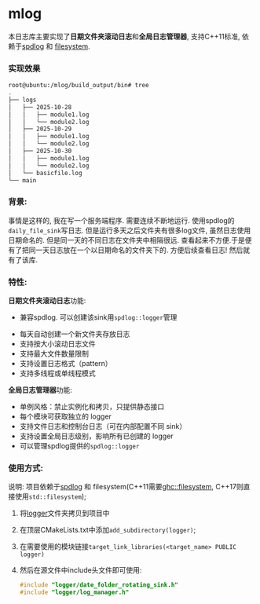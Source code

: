 # mlog

本日志库主要实现了**日期文件夹滚动日志**和**全局日志管理器**, 支持C++11标准, 依赖于[spdlog](https://github.com/gabime/spdlog) 和 [filesystem](https://github.com/gulrak/filesystem).

### 实现效果

```bash
root@ubuntu:/mlog/build_output/bin# tree
.
├── logs
│   ├── 2025-10-28
│   │   ├── module1.log
│   │   └── module2.log
│   ├── 2025-10-29
│   │   ├── module1.log
│   │   └── module2.log
│   ├── 2025-10-30
│   │   ├── module1.log
│   │   └── module2.log
│   └── basicfile.log
└── main
```

### 背景:

​事情是这样的, 我在写一个服务端程序. 需要连续不断地运行. 使用spdlog的`daily_file_sink`写日志. 但是运行多天之后文件夹有很多log文件, 虽然日志使用日期命名的. 但是同一天的不同日志在文件夹中相隔很远. 查看起来不方便.于是便有了把同一天日志放在一个以日期命名的文件夹下的. 方便后续查看日志! 然后就有了该库.

### 特性:

**日期文件夹滚动日志**功能:

- 兼容spdlog. 可以创建该sink用`spdlog::logger`管理

 * 每天自动创建一个新文件夹存放日志
 * 支持按大小滚动日志文件
 * 支持最大文件数量限制
 * 支持设置日志格式（pattern）
 * 支持多线程或单线程模式

**全局日志管理器**功能:

- 单例风格：禁止实例化和拷贝，只提供静态接口
- 每个模块可获取独立的 logger
- 支持文件日志和控制台日志（可在内部配置不同 sink）
- 支持设置全局日志级别，影响所有已创建的 logger
- 可以管理spdlog提供的`spdlog::logger`

### 使用方式:

说明: 项目依赖于[spdlog](https://github.com/gabime/spdlog) 和 filesystem(C++11需要[ghc::filesystem](https://github.com/gulrak/filesystem), C++17则直接使用`std::filesystem`);

1. 将[logger](logger)文件夹拷贝到项目中

2. 在顶层CMakeLists.txt中添加`add_subdirectory(logger)`;

3. 在需要使用的模块链接`target_link_libraries(<target_name> PUBLIC logger)`

4. 然后在源文件中include头文件即可使用:

   ```cpp
   #include "logger/date_folder_rotating_sink.h"
   #include "logger/log_manager.h"
   ```


